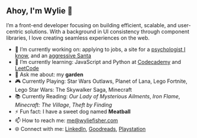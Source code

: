 ## Ahoy, I'm Wylie 👋

I’m a front-end developer focusing on building efficient, scalable, and user-centric solutions. With a background in UI consistency through component libraries, I love creating seamless experiences on the web.

- 🔭 I’m currently working on: applying to jobs, a site for a [psychologist I know](https://wylie.github.io/teresafisherphd), and an [aggressive Santa](https://wylie.github.io/SantaCommandsIt/)
- 🌱 I’m currently learning: JavaScript and Python at [Codecademy](https://www.codecademy.com/profiles/wyliefisher) and [LeetCode](https://leetcode.com/u/wyliefisher/)
- 💬 Ask me about: my **garden** 
- 🎮 Currently Playing: Star Wars Outlaws, Planet of Lana, Lego Fortnite, Lego Star Wars: The Skywalker Saga, Minecraft
- 📚 Currently Reading: _Our Lady of Mysterious Ailments_, _Iron Flame_, _Minecraft: The Village_, _Theft by Finding_
- ⚡ Fun fact: I have a sweet dog named **Meatball**
- 📫 How to reach me: me@wyliefisher.com
- 🌐 Connect with me: [LinkedIn](https://www.linkedin.com/in/wyliefisher/), [Goodreads](https://www.goodreads.com/user/show/7199856-wylie), [Playstation](https://profile.playstation.com/Mechascopic)
